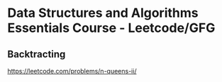 # Data Structures and Algorithms Essentials Course - Leetcode/GFG

## Backtracting
https://leetcode.com/problems/n-queens-ii/
